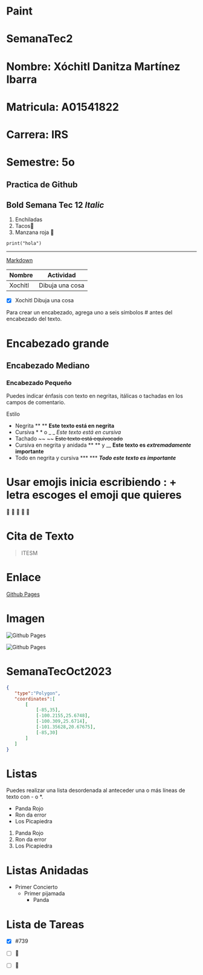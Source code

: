 
# Paint

# SemanaTec2
# Nombre: Xóchitl Danitza Martínez Ibarra
# Matricula: A01541822
# Carrera: IRS

# Semestre: 5o
## Practica de Github


**Bold Semana Tec 12**
*Italic*
---
1. Enchiladas
2. Tacos🌮
3. Manzana roja 🍎

```
print("hola")
```

---
[Markdown](https://www.markdownguide.org/cheat-sheet/)

| Nombre | Actividad |
| -------- | -------- |
| Xochitl | Dibuja una cosa|

- [x] Xochitl Dibuja una cosa


 Para crear un encabezado, agrega uno  a seis símbolos # antes del encabezado del texto.

 # Encabezado grande
 ## Encabezado Mediano
 ### Encabezado Pequeño

 Puedes indicar énfasis con texto en negritas, itálicas o tachadas en los campos de comentario.

 Estilo
 - Negrita ** ** **Este texto está en negrita**
 - Cursiva * * o _ _ *Este texto está en cursiva*
 - Tachado ~~ ~~ ~~Este texto está equivocado~~
 - Cursiva en negrita y anidada ** ** y __ **Este texto es _extremadamente_ importante**
 - Todo en negrita y cursiva *** *** ***Todo este texto es importante***

 # Usar emojis inicia escribiendo : + letra escoges el emoji que quieres
 🍎
 👏
 🥇
 🥈
 🥉

 # Cita de Texto
 > ITESM

 # Enlace 
 [Github Pages](https://pages.github.com/)

 # Imagen
 ![Github Pages](https://www.bing.com/images/search?view=detailV2&ccid=EK6loixl&id=61FB1F6A80112D18BEC005D849F15CC5032AAA63&thid=OIP.EK6loixlAymenfmSPDKkMgHaD8&mediaurl=https%3a%2f%2ftec.mx%2fsites%2fdefault%2ffiles%2fstyles%2fheader_full%2fpublic%2f2018-11%2frectoriaaerea_1.jpg%3fitok%3d2G1yDadJ&cdnurl=https%3a%2f%2fth.bing.com%2fth%2fid%2fR.10aea5a22c6503299e9df9923c32a432%3frik%3dY6oqA8Vc8UnYBQ%26pid%3dImgRaw%26r%3d0&exph=1024&expw=1920&q=tec+de+monterrey&simid=607986177948017530&FORM=IRPRST&ck=5703FCB9BF8A98CA29E9CA3779362A10&selectedIndex=7)

 ![Github Pages]("C:\Users\marti\Downloads\imagenRepostorio.jpg")


 # SemanaTecOct2023

 ```geojson
 {
    "type":"Polygon",
    "coordinates":[
        [
            [-85,35],
            [-100.2155,25.6748],
            [-100.309,25.6714],
            [-101.35628,20.67675],
            [-85,30]
        ]
    ]
 }
```

# Listas 
Puedes realizar una lista desordenada al anteceder una o más líneas de texto con - o *.

- Panda Rojo
- Ron da error
- Los Picapiedra

1. Panda Rojo
2. Ron da error
3. Los Picapiedra

# Listas Anidadas
- Primer Concierto
    - Primer pijamada
        - Panda

# Lista de Tareas
- [x] #739
- [ ] 👩
- [ ] :tada:

